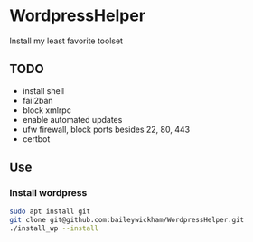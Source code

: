 # WordpressHelper
Install my least favorite toolset


## TODO
* install shell
* fail2ban
* block xmlrpc
* enable automated updates
* ufw firewall, block ports besides 22, 80, 443
* certbot

## Use
### Install wordpress
```bash
sudo apt install git
git clone git@github.com:baileywickham/WordpressHelper.git
./install_wp --install
```
